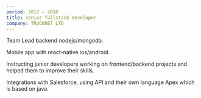 ```yaml
---
period: 2017 – 2018
title: senior fullstack developer
company: TRUCKNET LTD
---
```


Team Lead backend nodejs/mongodb.

Mobile app with react-native ios/android.

Instructing junior developers working on frontend/backend projects and helped them to improve their skills.

Integrations with Salesforce, using API and their own language Apex which is based on java.
